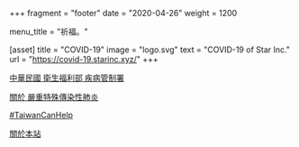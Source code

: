 +++
fragment = "footer"
date = "2020-04-26"
weight = 1200

menu_title = "祈福。"

[asset]
  title = "COVID-19"
  image = "logo.svg"
  text = "COVID-19 of Star Inc."
  url = "https://covid-19.starinc.xyz/"
+++

[中華民國 衛生福利部 疾病管制署](https://www.cdc.gov.tw/)

[關於 嚴重特殊傳染性肺炎](http://at.cdc.tw/xP90P0)

[#TaiwanCanHelp](https://taiwancanhelp.us/)

[關於本站](/about)
